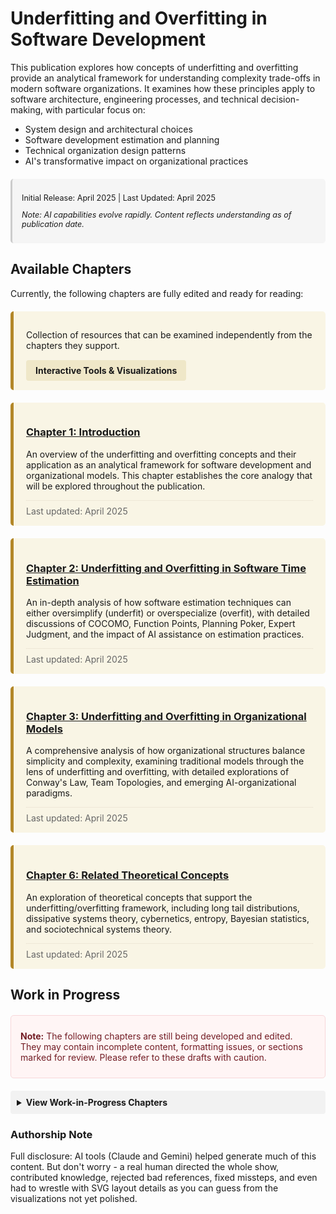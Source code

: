 # Underfitting and Overfitting in Software Development

This publication explores how concepts of underfitting and overfitting provide an analytical framework for understanding complexity trade-offs in modern software organizations. It examines how these principles apply to software architecture, engineering processes, and technical decision-making, with particular focus on:

- System design and architectural choices
- Software development estimation and planning
- Technical organization design patterns
- AI's transformative impact on organizational practices

<div class="publication-info">
  <p>Initial Release: April 2025 | Last Updated: April 2025</p>
  <p><em>Note: AI capabilities evolve rapidly. Content reflects understanding as of publication date.</em></p>
</div>

## Available Chapters

Currently, the following chapters are fully edited and ready for reading:

<div class="completed-chapter">
  <p>Collection of resources that can be examined independently from the chapters they support.</p>
  <div class="chapter-tools">
    <a href="visualizations.html" class="tool-link">Interactive Tools & Visualizations</a>
  </div>
</div>  

<div class="completed-chapter">
  <h3><a href="chapters/01-introduction.html">Chapter 1: Introduction</a></h3>
  <p>An overview of the underfitting and overfitting concepts and their application as an analytical framework for software development and organizational models. This chapter establishes the core analogy that will be explored throughout the publication.</p>
  <div class="chapter-metadata">
    <span class="chapter-date">Last updated: April 2025</span>
  </div>
</div>

<div class="completed-chapter">
  <h3><a href="chapters/02-software-time-estimation.html">Chapter 2: Underfitting and Overfitting in Software Time Estimation</a></h3>
  <p>An in-depth analysis of how software estimation techniques can either oversimplify (underfit) or overspecialize (overfit), with detailed discussions of COCOMO, Function Points, Planning Poker, Expert Judgment, and the impact of AI assistance on estimation practices.</p>
  <div class="chapter-metadata">
    <span class="chapter-date">Last updated: April 2025</span>
  </div>
</div>

<div class="completed-chapter">
  <h3><a href="chapters/03-organizational-models.html">Chapter 3: Underfitting and Overfitting in Organizational Models</a></h3>
  <p>A comprehensive analysis of how organizational structures balance simplicity and complexity, examining traditional models through the lens of underfitting and overfitting, with detailed explorations of Conway's Law, Team Topologies, and emerging AI-organizational paradigms.</p>
  <div class="chapter-metadata">
    <span class="chapter-date">Last updated: April 2025</span>
  </div>
</div>

<div class="completed-chapter">
  <h3><a href="chapters/06-theoretical-concepts.html">Chapter 6: Related Theoretical Concepts</a></h3>
  <p>An exploration of theoretical concepts that support the underfitting/overfitting framework, including long tail distributions, dissipative systems theory, cybernetics, entropy, Bayesian statistics, and sociotechnical systems theory.</p>
  <div class="chapter-metadata">
    <span class="chapter-date">Last updated: April 2025</span>
  </div>
</div>


## Work in Progress

<div class="wip-notice">
  <p><strong>Note:</strong> The following chapters are still being developed and edited. They may contain incomplete content, formatting issues, or sections marked for review. Please refer to these drafts with caution.</p>
</div>

<div class="wip-chapters">
  <details>
    <summary>View Work-in-Progress Chapters</summary>
    <ul>
      <li><a href="chapters/04-stakeholder-preferences.html">Chapter 4: Stakeholder Preferences</a> (Draft)</li>
      <li><a href="chapters/05-organizational-size-influence.html">Chapter 5: Organizational Size Influence</a> (Draft)</li>
      <li><a href="chapters/07-medical-systems-case.html">Chapter 7: Medical Systems Case</a> (Draft)</li>
      <li><a href="chapters/08-ai-organizational-impact.html">Chapter 8: AI Organizational Impact</a> (Draft)</li>
      <li><a href="chapters/09-ai-people-theory-practice.html">Chapter 9: AI: Theory and Practice</a> (Draft)</li>
      <li><a href="chapters/10-conclusion.html">Chapter 10: Conclusion</a> (Draft)</li>
    </ul>
  </details>
</div>

### Authorship Note

Full disclosure: AI tools (Claude and Gemini) helped generate much of this content. But don't worry - a real human directed the whole show, contributed knowledge, rejected bad references, fixed missteps, and even had to wrestle with SVG layout details as you can guess from the visualizations not yet polished.

<style>
.publication-info {
  background-color: #f5f5f5;
  padding: 10px 15px;
  border-radius: 5px;
  margin: 20px 0;
  font-size: 0.9em;
  border-left: 3px solid #ccc;
}

.completed-chapter {
  background-color: #f9f5e5;
  border-left: 5px solid #b38728;
  padding: 15px 20px;
  margin: 20px 0;
  border-radius: 5px;
}

.chapter-tools {
  margin-top: 15px;
}

.tool-link {
  display: inline-block;
  padding: 8px 15px;
  background-color: #efe7c8;
  border-radius: 4px;
  text-decoration: none;
  font-weight: bold;
}

.chapter-metadata {
  margin-top: 12px;
  font-size: 14px;
  color: #666;
  border-top: 1px dotted #e3dac9;
  padding-top: 8px;
}

.wip-notice {
  background-color: #fff5f5;
  border: 1px solid #f8d7da;
  border-radius: 5px;
  padding: 10px 15px;
  margin: 20px 0;
  color: #721c24;
}

.wip-chapters {
  margin: 20px 0;
}

.wip-chapters summary {
  cursor: pointer;
  padding: 10px;
  background-color: #f2f2f2;
  border-radius: 4px;
  font-weight: bold;
}

.wip-chapters ul {
  padding-left: 20px;
  margin-top: 10px;
}

.wip-chapters li {
  margin-bottom: 5px;
}
</style> 
